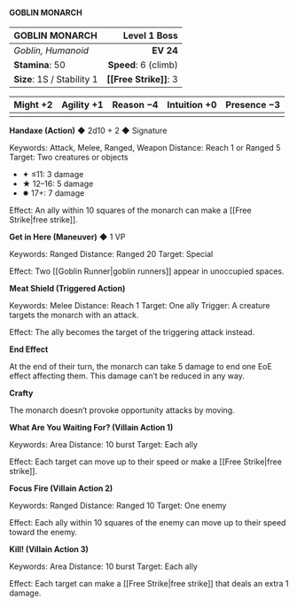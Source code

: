 #### GOBLIN MONARCH

| GOBLIN MONARCH             |     **Level 1 Boss** |
| :------------------------- | -------------------: |
| *Goblin, Humanoid*         |            **EV 24** |
| **Stamina**: 50            | **Speed**: 6 (climb) |
| **Size**: 1S / Stability 1 |   **[[Free Strike]]**: 3 |

| **Might** +2 | **Agility** +1 | **Reason** −4 | **Intuition** +0 | **Presence** −3 |
| ------------ | -------------- | ------------- | ---------------- | --------------- |
|              |                |               |                  |                 |

**Handaxe (Action)** ◆ 2d10 + 2 ◆ Signature

Keywords: Attack, Melee, Ranged, Weapon
Distance: Reach 1 or Ranged 5
Target: Two creatures or objects

- ✦ ≤11: 3 damage
- ★ 12–16: 5 damage
- ✸ 17+: 7 damage

Effect: An ally within 10 squares of the monarch can make a [[Free Strike\|free strike]].

**Get in Here (Maneuver)** ◆ 1 VP

Keywords: Ranged
Distance: Ranged 20
Target: Special

Effect: Two [[Goblin Runner\|goblin runners]] appear in unoccupied spaces.

**Meat Shield (Triggered Action)**

Keywords: Melee
Distance: Reach 1
Target: One ally
Trigger: A creature targets the monarch with an attack.

Effect: The ally becomes the target of the triggering attack instead.

**End Effect**

At the end of their turn, the monarch can take 5 damage to end one EoE effect affecting them. This damage can’t be reduced in any way.

**Crafty**

The monarch doesn’t provoke opportunity attacks by moving.

**What Are You Waiting For? (Villain Action 1)**

Keywords: Area
Distance: 10 burst
Target: Each ally

Effect: Each target can move up to their speed or make a [[Free Strike\|free strike]].

**Focus Fire (Villain Action 2)**

Keywords: Ranged
Distance: Ranged 10
Target: One enemy

Effect: Each ally within 10 squares of the enemy can move up to their speed toward the enemy.

**Kill! (Villain Action 3)**

Keywords: Area
Distance: 10 burst
Target: Each ally

Effect: Each target can make a [[Free Strike\|free strike]] that deals an extra 1 damage.
